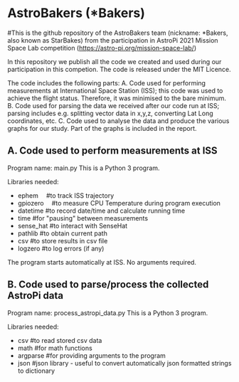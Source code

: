 # AstroBakers (*Bakers)
#This is the github repository of the AstroBakers team (nickname: *Bakers, also known as StarBakes) from the participation in AstroPi 2021 Mission Space Lab competition (https://astro-pi.org/mission-space-lab/)

In this repository we publish all the code we created and used during our participation in this competion. 
The code is released under the MIT Licence. 

The code includes the following parts: 
A. Code used for performing measurements at International Space Station (ISS); this code was used to achieve the flight status. Therefore, it was minimised to the bare minimum.
B. Code used for parsing the data we received after our code run at ISS; parsing includes e.g. splitting vector data in x,y,z, converting Lat Long coordinates, etc. 
C. Code used to analyse the data and produce the various graphs for our study. Part of the graphs is included in the report. 

A. Code used to perform measurements at ISS
-------------------------------------------
Program name: main.py
This is a Python 3 program. 

Libraries needed: 
- ephem     &emsp;#to track ISS trajectory
- gpiozero  &emsp;#to measure CPU Temperature during program execution 
- datetime  #to record date/time and calculate running time
- time      #for "pausing" between measurements
- sense_hat #to interact with SenseHat
- pathlib   #to obtain current path
- csv       #to store results in csv file 
- logzero   #to log errors (if any)

The program starts automatically at ISS. No arguments required. 

B. Code used to parse/process the collected AstroPi data
--------------------------------------------------------
Program name: process_astropi_data.py
This is a Python 3 program.

Libraries needed:
- csv       #to read stored csv data
- math      #for math functions
- argparse  #for providing arguments to the program
- json      #json library - useful to convert automatically json formatted strings to dictionary
